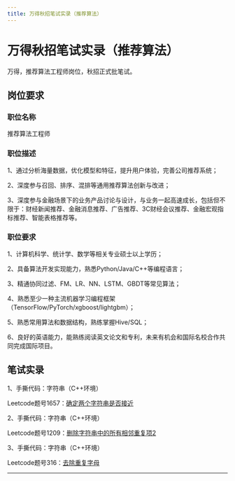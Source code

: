 ```yaml
---
title: 万得秋招笔试实录（推荐算法）
---
```


# 万得秋招笔试实录（推荐算法）

<script type="text/javascript" src="/include/head.js"></script>

万得，推荐算法工程师岗位，秋招正式批笔试。

## 岗位要求

### 职位名称

推荐算法工程师

### 职位描述

1、通过分析海量数据，优化模型和特征，提升用户体验，完善公司推荐系统；

2、深度参与召回、排序、混排等通用推荐算法创新与改进；

3、深度参与金融场景下的业务产品讨论与设计，与业务一起高速成长，包括但不限于：财经新闻推荐、金融消息推荐、广告推荐、3C财经会议推荐、金融宏观指标推荐、智能表格推荐等。

### 职位要求

1、计算机科学、统计学、数学等相关专业硕士以上学历；

2、具备算法开发实现能力，熟悉Python/Java/C++等编程语言；

3、精通协同过滤、FM、LR、NN、LSTM、GBDT等常见算法；

4、熟悉至少一种主流机器学习编程框架（TensorFlow/PyTorch/xgboost/lightgbm）；

5、熟悉常用算法和数据结构，熟练掌握Hive/SQL；

6、良好的英语能力，能熟练阅读英文论文和专利，未来有机会和国际名校合作共同完成国际项目。

## 笔试实录

1、手撕代码：字符串（C++环境）

Leetcode题号1657：<a href="https://leetcode.cn/problems/determine-if-two-strings-are-close">确定两个字符串是否接近</a>

2、手撕代码：字符串（C++环境）

Leetcode题号1209：<a href="https://leetcode.cn/problems/remove-all-adjacent-duplicates-in-string-ii">删除字符串中的所有相邻重复项2</a>

3、手撕代码：字符串（C++环境）

Leetcode题号316：<a href="https://leetcode.cn/problems/remove-duplicate-letters">去除重复字母</a>

---

<script type="text/javascript" src="/include/tail.js"></script>
